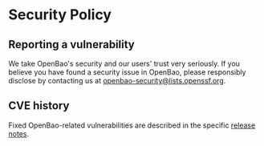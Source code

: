 # Security Policy

## Reporting a vulnerability

We take OpenBao's security and our users' trust very seriously. If you believe you have found a security issue in OpenBao, please responsibly disclose by contacting us at [openbao-security@lists.openssf.org](mailto:openbao-security@lists.openssf.org).

## CVE history

Fixed OpenBao-related vulnerabilities are described in the specific [release notes](https://openbao.org/docs/release-notes/).

